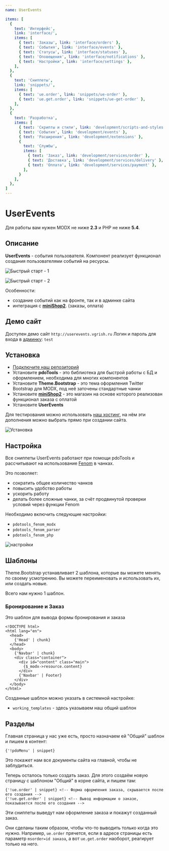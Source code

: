 ```yaml
---
name: UserEvents

items: [
  {
    text: 'Интерфейс',
    link: 'interface/',
    items: [
      { text: 'Заказы', link: 'interface/orders' },
      { text: 'События', link: 'interface/events' },
      { text: 'Статусы', link: 'interface/statuses' },
      { text: 'Оповещения', link: 'interface/notifications' },
      { text: 'Настройки', link: 'interface/settings' },
    ],
  },
  {
    text: 'Сниппеты',
    link: 'snippets/',
    items: [
      { text: 'ue.order', link: 'snippets/ue-order' },
      { text: 'ue.get.order', link: 'snippets/ue-get-order' },
    ],
  },
  {
    text: 'Разработка',
    items: [
      { text: 'Скрипты и стили', link: 'development/scripts-and-styles' },
      { text: 'События', link: 'development/events' },
      { text: 'Расширения', link: 'development/extensions' },
      {
        text: 'Службы',
        items: [
          { text: 'Заказ', link: 'development/services/order' },
          { text: 'Доставка', link: 'development/services/delivery' },
          { text: 'Оплата', link: 'development/services/payment' },
        ],
      }
    ],
  },
]
---
```

# UserEvents

Для работы вам нужен MODX не ниже **2.3** и PHP не ниже **5.4**.

## Описание

**UserEvents** - события пользователя. Компонент реализует функционал создания пользователями событий на ресурсы.

![Быстрый старт - 1](https://file.modx.pro/files/d/8/5/d85c3cc976b7caaa799e4b704dbdd9bc.png)

![Быстрый старт - 2](https://file.modx.pro/files/9/e/1/9e12c0988d5b54001de14c96ece3539f.png)

Особенности:

- создание событий как на фронте, так и в админке сайта
- интеграция с [**miniShop2**][0102]. (заказы, оплата)

## Демо сайт

Доступен демо сайт `http://userevents.vgrish.ru`
Логин и пароль для входа в [админку](http://userevents.vgrish.ru/manager/): `test`

## Установка

- [Подключите наш репозиторий](https://modstore.com)
- Установите **pdoTools** - это библиотека для быстрой работы с БД и оформлением, необходима для многих компонентов
- Установите **Theme.Bootstrap** - это тема оформления Twitter Bootstrap для MODX, под неё заточены стандартные чанки
- Установите [**miniShop2**][0102] - это магазин на основе которого реализован функционал заказа c оплатой
- Установите **UserEvents**

Для тестирования можно использовать [наш хостинг](https://modhost.pro), на нём эти дополнения можно выбрать прямо при создании сайта.

![Установка](https://file.modx.pro/files/5/7/a/57a30e0dc6e98d36ff56e9718a5f0bc0.png)

## Настройка

Все сниппеты UserEvents работают при помощи pdoTools и рассчитывают на использование [Fenom][010103] в чанках.

Это позволяет:

- сократить общее количество чанков
- повысить удобство работы
- ускорить работу
- делать более сложные чанки, за счёт продвинутой проверки условий через функции Fenom

Необходимо включить следующие настройки:

- `pdotools_fenom_modx`
- `pdotools_fenom_parser`
- `pdotools_fenom_php`

![настройки](https://file.modx.pro/files/6/1/c/61c556239adbb2d257654c68ec07f9a5.png)

## Шаблоны

Theme.Bootstrap устанавливает 2 шаблона, которые вы можете менять по своему усмотрению.
Вы можете переименовать и использовать их, или создать новые.

Всего нам нужно 1 шаблон.

### Бронирование и Заказ

Это шаблон для вывода формы бронирования и заказа

```fenom
<!DOCTYPE html>
<html lang="en">
  <head>
    {'Head' | chunk}
  </head>
  <body>
    {'Navbar' | chunk}
    <div class="container">
      <div id="content" class="main">
        {$_modx->resource.content}
      </div>
      {'Navbar' | Footer}
    </div>
  </body>
</html>
```

Созданные шаблон можно указать в системной настройке:

- `working_templates` - здесь указываем наш общий шаблон

## Разделы

Главная страница у нас уже есть, просто назначаем ей "Общий" шаблон и пишем в контент:

```fenom
{'!pdoMenu' | snippet}
```

Это покажет нам все документы сайта на главной, чтобы не заблудиться.

Теперь осталось только создать заказ.
Для этого создаём новую страницу с шаблоном "Общий" в корне сайта, и пишем там:

```fenom
{'!ue.order' | snippet} <!-- Форма оформления заказа, скрывается после его создания -->
{'!ue.get.order' | snippet} <!-- Вывод информации о заказе, показывается после его создания -->
```

Эти сниппеты выведут нам оформление заказа и покажут созданный заказ.

Они сделаны таким образом, чтобы что-то выводить только когда это нужно.
Например, `ue.order` прячется, если в адресе страницы есть параметр `msorder=id заказа`, а вот `ue.get.order` наоборот, реагирует только на него.

[010103]: /components/pdotools/parser
[0102]: /components/minishop2/

